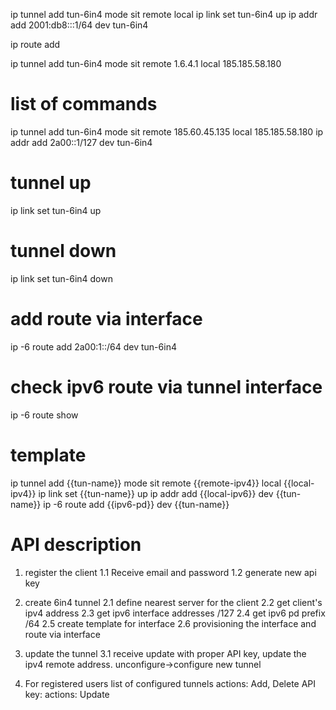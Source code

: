 ip tunnel add tun-6in4 mode sit remote <client ipv4 addr> local <local ipv4> 
ip link set tun-6in4  up
ip addr add 2001:db8:::1/64 dev tun-6in4

ip route add 

ip tunnel add tun-6in4 mode sit remote 1.6.4.1 local 185.185.58.180
# list of commands
ip tunnel add tun-6in4 mode sit remote 185.60.45.135 local 185.185.58.180
ip addr add 2a00::1/127 dev tun-6in4

# tunnel up
ip link set tun-6in4 up

# tunnel down
ip link set tun-6in4 down

# add route via interface
ip -6 route add 2a00:1::/64 dev tun-6in4

# check ipv6 route via tunnel interface
ip -6 route show


# template
ip tunnel add {{tun-name}} mode sit remote {{remote-ipv4}} local {{local-ipv4}}
ip link set {{tun-name}} up
ip addr add {{local-ipv6}} dev {{tun-name}}
ip -6 route add {{ipv6-pd}} dev {{tun-name}}



# API description

1. register the client
1.1 Receive  email and   password
1.2 generate new api key

2. create 6in4 tunnel
2.1 define nearest server for the client
2.2 get client's ipv4 address
2.3 get ipv6 interface addresses /127
2.4 get ipv6 pd prefix /64
2.5 create template for interface
2.6 provisioning the interface and route via interface

3. update the tunnel
3.1 receive update with proper API key, update the ipv4 remote address.
    unconfigure->configure new tunnel

4. For registered users
    list of configured tunnels
        actions: Add, Delete
    API key:
        actions: Update
